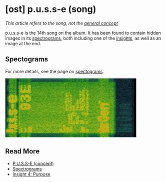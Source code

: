 # [ost] p.u.s.s-e (song)

*This article refers to the song, not the [general concept](./pusse)*

p.u.s.s-e is the 14th song on the album. It has been found to contain hidden images in its [spectrograms](./spectrograms.),
both including one of the [insights](./insights), as well as an image at the end.

## Spectograms

For more details, see the page on [spectograms](./spectrograms).

![img.png](Resources/spectrograms/spectogram_pusse_end.png)

## Read More

- [P.U.S.S-E (concept)](./pusse)
- [Spectrograms](./spectrograms)
- [Insight 4: Purpose](./insight4-purpose)
